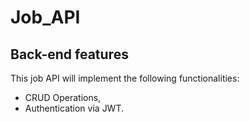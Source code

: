 # Job_API

## Back-end features

This job API will implement the following functionalities:

- CRUD Operations,
- Authentication via JWT.
